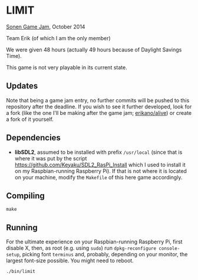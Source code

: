 LIMIT
=====

[Sonen Game Jam](http://sonengamejam.org/), October 2014

Team Erik (of which I am the only member)

We were given 48 hours (actually 49 hours because of Daylight Savings Time).

This game is not very playable in its current state.

Updates
-------

Note that being a game jam entry, no further commits will be pushed to this repository after the deadline. If you wish to see it further developed, look for a fork (like the one I'll be making after the game jam; [erikano/alive](https://github.com/erikano/alive)) or create a fork of it yourself.

Dependencies
------------

* **libSDL2**, assumed to be installed with prefix `/usr/local` (since that is where it was put by the script https://github.com/Keyaku/SDL2_RasPi_Install which I used to install it on my Raspbian-running Raspberry Pi). If that is not where it is located on your machine, modify the `Makefile` of this here game accordingly.

Compiling
---------

`make`

Running
-------

For the ultimate experience on your Raspbian-running Raspberry Pi, first disable X, then, as root (e.g. using `sudo`) run `dpkg-reconfigure console-setup`, picking font `terminus` and, probably, depending on your monitor, the largest font-size possible. You might need to reboot.

`./bin/limit`
